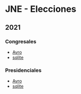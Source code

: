 # JNE - Elecciones

## 2021

### Congresales

- [Avro](data/2021-candidatos-congresales.avro)
- [sqlite](data/2021-candidatos-congresales.db)

### Presidenciales 

- [Avro](data/2021-candidatos-presidenciales.avro)
- [sqlite](data/2021-candidatos-presidenciales.db)
